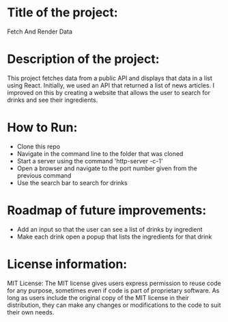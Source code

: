 # Title of the project:

Fetch And Render Data

# Description of the project:

This project fetches data from a public API and displays that data in a list using React. Initially, we used an API that returned a list of news articles. I improved on this by creating a website that allows the user to search for drinks and see their ingredients.

# How to Run:

- Clone this repo
- Navigate in the command line to the folder that was cloned
- Start a server using the command 'http-server -c-1'
- Open a browser and navigate to the port number given from the previous command
- Use the search bar to search for drinks

# Roadmap of future improvements:

- Add an input so that the user can see a list of drinks by ingredient
- Make each drink open a popup that lists the ingredients for that drink

# License information:

MIT License: The MIT license gives users express permission to reuse code for any purpose, sometimes even if code is part of proprietary software. As long as users include the original copy of the MIT license in their distribution, they can make any changes or modifications to the code to suit their own needs.
